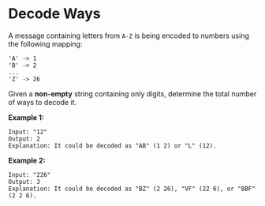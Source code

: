 # Decode Ways

A message containing letters from `A-Z` is being encoded to numbers using the following mapping:

```pseudo
'A' -> 1
'B' -> 2
...
'Z' -> 26
```

Given a __non-empty__ string containing only digits, determine the total number of ways to decode it.

__Example 1:__

```pseudo
Input: "12"
Output: 2
Explanation: It could be decoded as "AB" (1 2) or "L" (12).
```

__Example 2:__

```pseudo
Input: "226"
Output: 3
Explanation: It could be decoded as "BZ" (2 26), "VF" (22 6), or "BBF" (2 2 6).
```